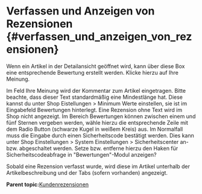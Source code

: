 # Verfassen und Anzeigen von Rezensionen {#verfassen_und_anzeigen_von_rezensionen}

Wenn ein Artikel in der Detailansicht geöffnet wird, kann über diese Box eine entsprechende Bewertung erstellt werden. Klicke hierzu auf Ihre Meinung.

Im Feld Ihre Meinung wird der Kommentar zum Artikel eingetragen. Bitte beachte, dass dieser Text standardmäßig eine Mindestlänge hat. Diese kannst du unter Shop Eistellungen \> Minimum Werte einstellen, sie ist im Eingabefeld Bewertungen hinterlegt. Eine Rezension ohne Text wird im Shop nicht angezeigt. Im Bereich Bewertungen können zwischen einem und fünf Sternen vergeben werden, wähle hierzu die entsprechende Zeile mit dem Radio Button \(schwarze Kugel in weißem Kreis\) aus. Im Normalfall muss die Eingabe durch einen Sicherheitscode bestätigt werden. Dies kann unter Shop Einstellungen \> System Einstellungen \> Sicherheitscenter an- bzw. abgeschaltet werden. Setze bzw. entferne hierzu den Haken für Sicherheitscodeabfrage in "Bewertungen"-Modul anzeigen?

Sobald eine Rezension verfasst wurde, wird diese im Artikel unterhalb der Artikelbeschreibung und der Tabs \(sofern vorhanden\) angezeigt.

**Parent topic:**[Kundenrezensionen](12_6_Kundenrezensionen.md)

